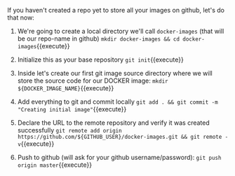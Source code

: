 If you haven't created a repo yet to store all your images on github, let's do that now:

1. We're going to create a local directory we'll call `docker-images` (that will be our repo-name in github)
`mkdir docker-images && cd docker-images`{{execute}}

2. Initialize this as your base repository
`git init`{{execute}}

3. Inside let's create our first git image source directory where we will store the source code for our DOCKER image:
`mkdir ${DOCKER_IMAGE_NAME}`{{execute}}

4. Add everything to git and commit locally
`git add . && git commit -m "Creating initial image"`{{execute}}

5. Declare the URL to the remote repository and verify it was created successfully
`git remote add origin https://github.com/${GITHUB_USER}/docker-images.git && git remote -v`{{execute}}

6. Push to github (will ask for your github username/password):
`git push origin master`{{execute}}